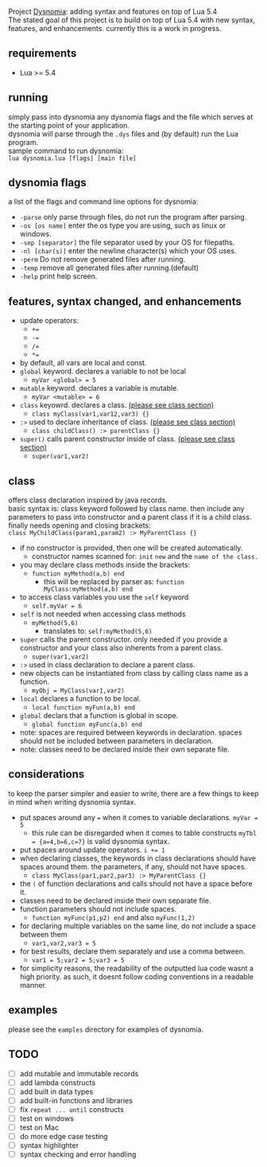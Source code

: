
Project [Dysnomia](https://en.wikipedia.org/wiki/Dysnomia_(moon)): adding syntax and features on top of Lua 5.4  
The stated goal of this project is to build on top of Lua 5.4 with new syntax, features, and enhancements.
currently this is a work in progress.
  
## requirements
 - Lua >= 5.4

## running
simply pass into dysnomia any dysnomia flags and the file which serves at the starting point of your application.  
dysnomia will parse through the ```.dys``` files and (by default) run the Lua program.     
sample command to run dysnomia:  
``lua dysnomia.lua [flags] [main file]``  

## dysnomia flags
a list of the flags and command line options for dysnomia:  
 - ```-parse```  only parse through files, do not run the program after parsing.
 - ```-os [os name]```  enter the os type you are using, such as linux or windows.
 - ```-sep [separator]```  the file separator used by your OS for filepaths.
- ```-nl [char(s)]```  enter the newline character(s) which your OS uses.
 - ```-perm```  Do not remove generated files after running.
 - ```-temp```  remove all generated files after running.(default)
 - ```-help```  print help screen.  

## features, syntax changed, and enhancements
- update operators:
  - ```+=``` 
  - ```-=``` 
  - ```/=``` 
  - ```*=```
- by default, all vars are local and const.
- ```global``` keyword. declares a variable to not be local
  - ```myVar <global> = 5```
- ```mutable``` keyword. declares a variable is mutable.
  - ```myVar <mutable> = 6```
- ```class``` keyowrd. declares a class. [(please see class section)](#class)
  - ```class myClass(var1,var12,var3) {}```
- ```:>``` used to declare inheritance of class. [(please see class section)](#class)
  - ```class childClass() :> parentClass {}```
- ```super()``` calls parent constructor inside of class. [(please see class section)](#class)
  - ``super(var1,var2)``

## class
offers class declaration inspired by java records.  
basic syntax is: class keyword followed by class name. then include any parameters to pass into constructor and a parent class if it is a child class. finally needs opening and closing brackets:    
```class MyChildClass(param1,param2) :> MyParentClass {}```
- if no constructor is provided, then one will be created automatically.  
  - constructor names scanned for: ``init`` ``new`` and the ``name of the class.``
- you may declare class methods inside the brackets:
  - ```function myMethod(a,b) end```
    - this will be replaced by parser as: ```function MyClass:myMethod(a,b) end```
- to access class variables you use the ```self``` keyword
  - ```self.myVar = 6```
- ```self``` is not needed when accessing class methods
  - ```myMethod(5,6)``` 
    - translates to: ```self:myMethod(5,6)```
- ``super`` calls the parent constructor. only needed if you provide a constructor and your class also inherents from a parent class.
  - ```super(var1,var2) ```
- ```:>``` used in class declaration to declare a parent class.
- new objects can be instantiated from class by calling class name as a function.  
  - ```myObj = MyClass(var1,var2)```
- ``local`` declares a function to be local.
  - ```local function myFun(a,b) end```
- ``global`` declars that a function is global in scope.
  - ``global function myFunc(a,b) end``
- note: spaces are required between keywords in declaration. spaces should not be included between parameters in declaration.
- note: classes need to be declared inside their own separate file.

## considerations
to keep the parser simpler and easier to write, there are a few things to keep in mind when writing dysnomia syntax.
- put spaces around any ```=``` when it comes to variable declarations. ``myVar = 5``
  - this rule can be disregarded when it comes to table constructs ```myTbl = {a=4,b=6,c=7}``` is valid dysnomia syntax.
- put spaces around update operators. ```i += 1``` 
- when declaring classes, the keywords in class declarations should have spaces around them. the parameters, if any, should not have spaces.
  - ```class MyClass(par1,par2,par3) :> MyParentClass {}```
- the `(` of function declarations and calls should not have a space before it.
- classes need to be declared inside their own separate file.
- function parameters should not include spaces.
  - ```function myFunc(p1,p2) end``` and also ``myFunc(1,2)``
- for declaring multiple variables on the same line, do not include a space between them
  - ```var1,var2,var3 = 5```
- for best results, declare them separately and use a comma between.
  - ````var1 = 5;var2 = 5;var3 = 5````
- for simplicity reasons, the readability of the outputted lua code wasnt a high priority. as such, it doesnt follow coding conventions in a readable manner.

## examples
  please see the ``eamples`` directory for examples of dysnomia.

## TODO
- [ ] add mutable and immutable records
- [ ] add lambda constructs
- [ ] add built in data types
- [ ] add built-in functions and libraries
- [ ] fix ```repeat ... until``` constructs
- [ ] test on windows
- [ ] test on Mac
- [ ] do more edge case testing
- [ ] syntax highlighter
- [ ] syntax checking and error handling